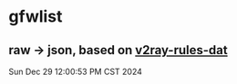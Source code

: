 # gfwlist
## raw -> json, based on [v2ray-rules-dat](https://github.com/Loyalsoldier/v2ray-rules-dat)
Sun Dec 29 12:00:53 PM CST 2024

